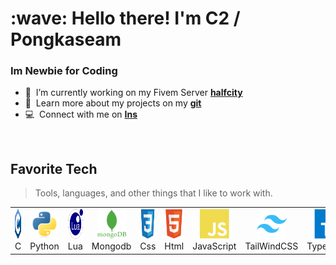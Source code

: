 <h1 align="left" id="macropower-title">:wave: Hello there! I'm C2 / Pongkaseam</h1>
<h3 align="left">Im Newbie for Coding</h3>


- :seedling: &nbsp;I’m currently working on my Fivem Server **[halfcity]**
- :book: &nbsp;Learn more about my projects on my **[git]**
- :computer: &nbsp;Connect with me on **[Ins]**

<br>

<h2 align="left" id="img-logo">Favorite Tech</h2>

> Tools, languages, and other things that I like to work with.

<table>
  <tr>
    <td align="center" width="96">
      <a href="#img-logo">
        <img src="./img-logo/c.svg" width="48" height="48" alt="C" />
      </a>
      <br>C
    </td>
    <td align="center" width="96">
      <a href="#img-logo">
        <img src="./img-logo/python.svg" width="48" height="48" alt="Python" />
      </a>
      <br>Python
    </td>
    <td align="center" width="96">
      <a href="#img-logo">
        <img src="./img-logo/lua.svg" width="48" height="48" alt="lua" />
      </a>
      <br>Lua
    </td>
    <td align="center" width="96">
      <a href="#img-logo">
        <img src="./img-logo/mongodb.svg" width="48" height="48" alt="mongodb" />
      </a>
      <br>Mongodb
    </td>
    <td align="center" width="96">
      <a href="#img-logo" >
        <img src="./img-logo/css.svg" width="48" height="48" alt="css" />
      </a>
      <br>Css
    </td>
    <td align="center" width="96">
      <a href="#img-logo" >
        <img src="./img-logo/html.svg" width="48" height="48" alt="html" />
      </a>
      <br>Html
    </td>
    <td align="center" width="96">
      <a href="#img-logo" >
        <img src="./img-logo/javascript.svg" width="48" height="48" alt="java" />
      </a>
      <br>JavaScript
    </td>
    <td align="center" width="96">
      <a href="#img-logo" >
        <img src="./img-logo/tailwindcss.svg" width="48" height="48" alt="tailwind" />
      </a>
      <br>TailWindCSS
    </td>
    <td align="center" width="96">
      <a href="#img-logo" >
        <img src="./img-logo/typescript.svg" width="48" height="48" alt="typescript" />
      </a>
      <br>TypeScript
    </td>
  </tr>
</table>

<!-- links -->

[Ins]: https://www.instagram.com/txrokps_ "Ins"
[halfcity]: https://www.facebook.com/HalfcityRP "halfcity"
[git]: https://github.com/ChocodevX "git"
